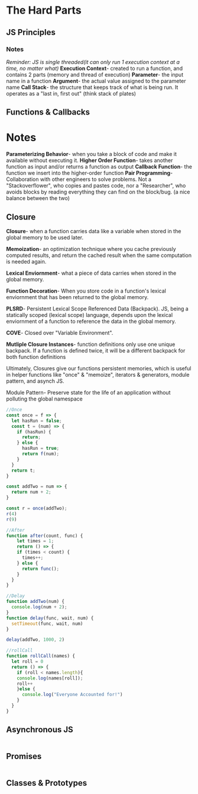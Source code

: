 # The Hard Parts
## JS Principles
### Notes
*Reminder: JS is single threaded(it can only run 1 execution context at a time, no matter what)*
**Execution Context**- created to run a function, and contains 2 parts (memory and thread of execution)
**Parameter**- the input name in a function
**Argument**- the actual value assigned to the parameter name
**Call Stack**- the structure that keeps track of what is being run. It operates as a "last in, first out" (think stack of plates)

## Functions & Callbacks
# Notes
**Parameterizing Behavior**- when you take a block of code and make it available without executing it.
**Higher Order Function**- takes another function as input and/or returns a function as output 
**Callback Function**- the function we insert into the higher-order function
**Pair Programming**- Collaboration with other engineers to solve problems. Not a "Stackoverflower", who copies and pastes code, nor a "Researcher", who avoids blocks by reading everything they can find on the block/bug. (a nice balance between the two) 

## Closure
**Closure**- when a function carries data like a variable when stored in the global memory to be used later.

**Memoization**- an optimization technique where you cache previously computed results, and return the cached result when the same computation is needed again.

**Lexical Enviornment**- what a piece of data carries when stored in the global memory.

**Function Decoration**- When you store code in a function's lexical enviornment that has been returned to the global memory.

**PLSRD**- Persistent Lexical Scope Referenced Data (Backpack). JS, being a statically scoped (lexical scope) language, depends upon the lexical enviornment of a function to reference the data in the global memory.

**COVE**- Closed over "Variable Environment".

**Mutliple Closure Instances**- function definitions only use one unique backpack. If a function is defined twice, it will be a different backpack for both function definitions

Ultimately, Closures give our functions persistent memories, which is useful in helper functions like "once" & "memoize", iterators & generators, module pattern, and asynch JS.

Module Pattern- Preserve state for the life of an application without polluting the global namespace

```javascript
//Once
const once = f => {
  let hasRun = false;
  const t = (num) => {  
    if (hasRun) {
      return;
    } else {
      hasRun = true;
      return f(num);
    }
  }
  return t;
}

const addTwo = num => {
  return num + 2;
}

const r = once(addTwo);
r(4)
r(9)

//After
function after(count, func) {
  	let times = 1;	
  	return () => {
  	if (times < count) {
      times++;
    } else {
      return func();
    }
  }
}

//Delay
function addTwo(num) {
  console.log(num + 2);
}
function delay(func, wait, num) {
  setTimeout(func, wait, num)
}

delay(addTwo, 1000, 2)

//rollCall
function rollCall(names) {
  let roll = 0
  return () => {
    if (roll < names.length){
    console.log(names[roll]);
    roll++
    }else {
      console.log("Everyone Accounted for!")
    }
  }
}
```
## Asynchronous JS
```javascript

```
## Promises
```javascript

```
## Classes & Prototypes
```javascript

```
